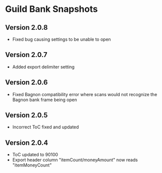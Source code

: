 # Guild Bank Snapshots
## Version 2.0.8
- Fixed bug causing settings to be unable to open

## Version 2.0.7
- Added export delimiter setting

## Version 2.0.6
- Fixed Bagnon compatibility error where scans would not recognize the Bagnon bank frame being open

## Version 2.0.5
- Incorrect ToC fixed and updated

## Version 2.0.4
- ToC updated to 90100
- Export header column "itemCount/moneyAmount" now reads "itemMoneyCount"